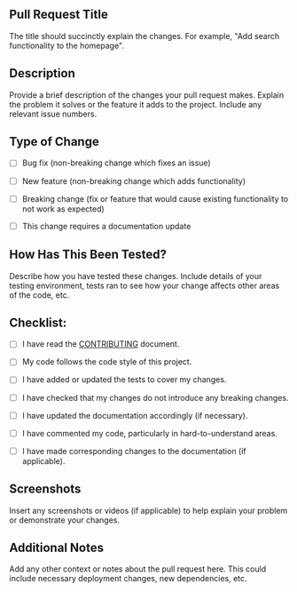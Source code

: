 ## Pull Request Title
The title should succinctly explain the changes. For example, "Add search functionality to the homepage".


## Description
Provide a brief description of the changes your pull request makes. Explain the problem it solves or the feature it adds to the project. Include any relevant issue numbers.


## Type of Change
- [ ] Bug fix (non-breaking change which fixes an issue)
- [ ] New feature (non-breaking change which adds functionality)
- [ ] Breaking change (fix or feature that would cause existing functionality to not work as expected)
- [ ] This change requires a documentation update


## How Has This Been Tested?
Describe how you have tested these changes. Include details of your testing environment, tests ran to see how your change affects other areas of the code, etc.


## Checklist:
- [ ] I have read the [CONTRIBUTING](LINK_TO_CONTRIBUTING.MD) document.
- [ ] My code follows the code style of this project.
- [ ] I have added or updated the tests to cover my changes.
- [ ] I have checked that my changes do not introduce any breaking changes.
- [ ] I have updated the documentation accordingly (if necessary).
- [ ] I have commented my code, particularly in hard-to-understand areas.
- [ ] I have made corresponding changes to the documentation (if applicable).


## Screenshots
Insert any screenshots or videos (if applicable) to help explain your problem or demonstrate your changes.


## Additional Notes
Add any other context or notes about the pull request here. This could include necessary deployment changes, new dependencies, etc.